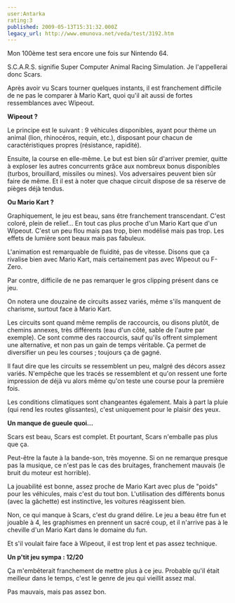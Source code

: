 ```yaml
---
user:Antarka
rating:3
published: 2009-05-13T15:31:32.000Z
legacy_url: http://www.emunova.net/veda/test/3192.htm
---
```

Mon 100ème test sera encore une fois sur Nintendo 64\.  

  

S.C.A.R.S. signifie Super Computer Animal Racing Simulation. Je l'appellerai donc Scars.  

  

Après avoir vu Scars tourner quelques instants, il est franchement difficile de ne pas le comparer à Mario Kart, quoi qu'il ait aussi de fortes ressemblances avec Wipeout.  

  

**Wipeout ?**  

  

Le principe est le suivant : 9 véhicules disponibles, ayant pour thème un animal (lion, rhinocéros, requin, etc.), disposant pour chacun de caractéristiques propres (résistance, rapidité).  

  

Ensuite, la course en elle-même. Le but est bien sûr d'arriver premier, quitte à exploser les autres concurrents grâce aux nombreux bonus disponibles (turbos, brouillard, missiles ou mines). Vos adversaires peuvent bien sûr faire de même. Et il est à noter que chaque circuit dispose de sa réserve de pièges déjà tendus.  

  

**Ou Mario Kart ?**  

  

Graphiquement, le jeu est beau, sans être franchement transcendant. C'est coloré, plein de relief... En tout cas plus proche d'un Mario Kart que d'un Wipeout. C'est un peu flou mais pas trop, bien modélisé mais pas trop. Les effets de lumière sont beaux mais pas fabuleux.  

  

L'animation est remarquable de fluidité, pas de vitesse. Disons que ça rivalise bien avec Mario Kart, mais certainement pas avec Wipeout ou F-Zero.  

  

Par contre, difficile de ne pas remarquer le gros clipping présent dans ce jeu.  

  

On notera une douzaine de circuits assez variés, même s'ils manquent de charisme, surtout face à Mario Kart.  

  

Les circuits sont quand même remplis de raccourcis, ou disons plutôt, de chemins annexes, très différents (eau d'un côté, sable de l'autre par exemple). Ce sont comme des raccourcis, sauf qu'ils offrent simplement une alternative, et non pas un gain de temps véritable. Ça permet de diversifier un peu les courses ; toujours ça de gagné.  

  

Il faut dire que les circuits se ressemblent un peu, malgré des décors assez variés. N'empêche que les tracés se ressemblent et qu'on ressent une forte impression de déjà vu alors même qu'on teste une course pour la première fois.  

  

Les conditions climatiques sont changeantes également. Mais à part la pluie (qui rend les routes glissantes), c'est uniquement pour le plaisir des yeux.  

  

**Un manque de gueule quoi...**  

  

Scars est beau, Scars est complet. Et pourtant, Scars n'emballe pas plus que ça.  

  

Peut-être la faute à la bande-son, très moyenne. Si on ne remarque presque pas la musique, ce n'est pas le cas des bruitages, franchement mauvais (le bruit du moteur est horrible).  

  

La jouabilité est bonne, assez proche de Mario Kart avec plus de "poids" pour les véhicules, mais c'est du tout bon. L'utilisation des différents bonus (avec la gâchette) est instinctive, les voitures réagissent bien.  

  

Non, ce qui manque à Scars, c'est du grand délire. Le jeu a beau être fun et jouable à 4, les graphismes en prennent un sacré coup, et il n'arrive pas à le cheville d'un Mario Kart dans le domaine du fun.  

  

Et s'il voulait faire face à Wipeout, il est trop lent et pas assez technique.  

  

**Un p'tit jeu sympa : 12/20**  

  

Ça m'embêterait franchement de mettre plus à ce jeu. Probable qu'il était meilleur dans le temps, c'est le genre de jeu qui vieillit assez mal.  

  

Pas mauvais, mais pas assez bon.